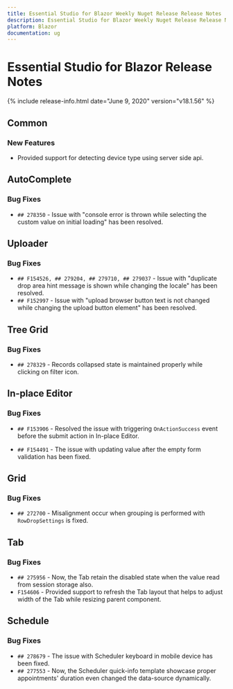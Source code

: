 ```yaml
---
title: Essential Studio for Blazor Weekly Nuget Release Release Notes  
description: Essential Studio for Blazor Weekly Nuget Release Release Notes  
platform: Blazor
documentation: ug
---
```


# Essential Studio for Blazor  Release Notes  

{% include release-info.html date="June 9, 2020"  version="v18.1.56" %} 


##  Common

###    New Features

- Provided support for detecting device type using server side api. 

##  AutoComplete

###    Bug Fixes

- `## 278350` - Issue with "console error is thrown while selecting the custom value on initial loading" has been resolved.

##  Uploader

###    Bug Fixes

- `## F154526, ## 279204, ## 279710, ## 279037` - Issue with "duplicate drop area hint message is shown while changing the locale" has been resolved.
- `## F152997` -  Issue with "upload browser button text is not changed while changing the upload button element" has been resolved.

##  Tree Grid

###    Bug Fixes

- `## 278329` - Records collapsed state is maintained properly while clicking on filter icon.

##  In-place Editor
 
###    Bug Fixes
 
- `## F153906` - Resolved the issue with triggering `OnActionSuccess` event before the submit action in In-place Editor.

- `## F154491` - The issue with updating value after the empty form validation has been fixed.

##  Grid

###    Bug Fixes

- `## 272700` - Misalignment occur when grouping is performed with `RowDropSettings` is fixed.

##  Tab

###    Bug Fixes

- `## 275956` - Now, the Tab retain the disabled state when the value read from session storage also.
- `F154606` - Provided support to refresh the Tab layout that helps to adjust width of the Tab while resizing parent component.

##  Schedule

###    Bug Fixes

- `## 278679` - The issue with Scheduler keyboard in mobile device has been fixed.
- `## 277553` - Now, the Scheduler quick-info template showcase proper appointments' duration even changed the data-source dynamically.